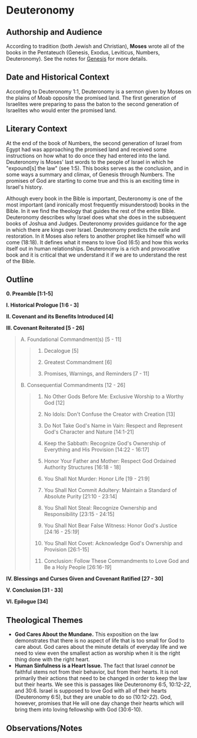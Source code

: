 # Deuteronomy

## Authorship and Audience
According to tradition (both Jewish and Christian), **Moses** wrote all of the books in the Pentateuch (Genesis, Exodus, Leviticus, Numbers, Deuteronomy). See the notes for [Genesis](genesis.html) for more details.

## Date and Historical Context
According to Deuteronomy 1:1, Deuteronomy is a sermon given by Moses on the plains of Moab opposite the promised land. The first generation of Israelites were preparing to pass the baton to the second generation of Israelites who would enter the promised land.

## Literary Context
At the end of the book of Numbers, the second generation of Israel from Egypt had was approaching the promised land and received some instructions on how what to do once they had entered into the land. Deuteronomy is Moses' last words to the people of Israel in which he "expound[s] the law" (see 1:5). This books serves as the conclusion, and in some ways a summary and climax, of Genesis through Numbers. The promises of God are starting to come true and this is an exciting time in Israel's history.

Although every book in the Bible is important, Deuteronomy is one of the most important (and ironically most frequently misunderstood) books in the Bible. In it we find the theology that guides the rest of the entire Bible. Deuteronomy describes why Israel does what she does in the subsequent books of Joshua and Judges. Deuteronomy provides guidance for the age in which there are kings over Israel. Deuteronomy predicts the exile and restoration. In it Moses also refers to another prophet like himself who will come (18:18). It defines what it means to love God (6:5) and how this works itself out in human relationships. Deuteronomy is a rich and provocative book and it is critical that we understand it if we are to understand the rest of the Bible.

## Outline

**0. Preamble [1:1-5]**

**I. Historical Prologue [1:6 - 3]**

**II. Covenant and its Benefits Introduced [4]**

**III. Covenant Reiterated [5 - 26]**

  > A. Foundational Commandment(s) [5 - 11]
  > 
  >  > 1. Decalogue [5]
  >  > 
  >  > 2. Greatest Commandment [6]
  >  > 
  >  > 3. Promises, Warnings, and Reminders [7 - 11]
  > 
  > B. Consequential Commandments [12 - 26]
  > 
  >  > 1. No Other Gods Before Me: Exclusive Worship to a Worthy God [12]
  >  > 
  >  > 2. No Idols: Don't Confuse the Creator with Creation [13]
  >  > 
  >  > 3. Do Not Take God's Name in Vain: Respect and Represent God's Character and Nature [14:1-21]
  >  > 
  >  > 4. Keep the Sabbath: Recognize God's Ownership of Everything and His Provision [14:22 - 16:17]
  >  > 
  >  > 5. Honor Your Father and Mother: Respect God Ordained Authority Structures [16:18 - 18]
  >  > 
  >  > 6. You Shall Not Murder: Honor Life [19 - 21:9]
  >  > 
  >  > 7. You Shall Not Commit Adultery: Maintain a Standard of Absolute Purity [21:10 - 23:14]
  >  > 
  >  > 8. You Shall Not Steal: Recognize Ownership and Responsibility [23:15 - 24:15]
  >  > 
  >  > 9. You Shall Not Bear False Witness: Honor God's Justice [24:16 - 25:*19*]
  >  > 
  >  > 10. You Shall Not Covet: Acknowledge God's Ownership and Provision [26:1-15]
  >  > 
  >  > 11. Conclusion: Follow These Commandments to Love God and Be a Holy People [26:16-*19*]

**IV. Blessings and Curses Given and Covenant Ratified [27 - 30]**

**V. Conclusion [31 - 33]**

**VI. Epilogue [34]**

## Theological Themes
- **God Cares About the Mundane.** This exposition on the law demonstrates that there is no aspect of life that is too small for God to care about. God cares about the minute details of everyday life and we need to view even the smallest action as worship when it is the right thing done with the right heart.
- **Human Sinfulness is a Heart Issue.** The fact that Israel *cannot* be faithful stems not from their behavior, but from their hearts. It is not primarily their actions that need to be changed in order to keep the law but their hearts. We see this is passages like Deuteronomy 6:5, 10:12-*22*, and 30:6. Israel is supposed to love God with all of their hearts (Deuteronomy 6:5), but they are unable to do so (10:12-*22*). God, however, promises that He will one day change their hearts which will bring them into loving fellowship with God (30:6-10).

## Observations/Notes

